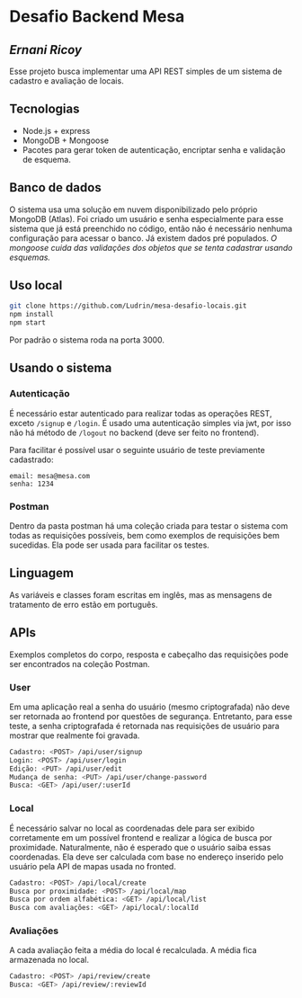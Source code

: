 # Desafio Backend Mesa
## _Ernani Ricoy_

Esse projeto busca implementar uma API REST simples de um sistema de cadastro e avaliação de locais.

## Tecnologias
- Node.js + express
- MongoDB + Mongoose
- Pacotes para gerar token de autenticação, encriptar senha e validação de esquema.

## Banco de dados
O sistema usa uma solução em nuvem disponibilizado pelo próprio MongoDB (Atlas). Foi criado um usuário e senha especialmente para esse sistema que já está preenchido no código, então não é necessário nenhuma configuração para acessar o banco. Já existem dados pré populados.
_O mongoose cuida das validações dos objetos que se tenta cadastrar usando esquemas._

## Uso local
```sh
git clone https://github.com/Ludrin/mesa-desafio-locais.git
npm install
npm start
```
Por padrão o sistema roda na porta 3000.

## Usando o sistema

### Autenticação

É necessário estar autenticado para realizar todas as operações REST, exceto `/signup` e `/login`. É usado uma autenticação simples via jwt, por isso não há método de `/logout` no backend (deve ser feito no frontend).

Para facilitar é possível usar o seguinte usuário de teste previamente cadastrado:
```
email: mesa@mesa.com
senha: 1234
```

### Postman
Dentro da pasta postman há uma coleção criada para testar o sistema com todas as requisições possíveis, bem como exemplos de requisições bem sucedidas. Ela pode ser usada para facilitar os testes.

## Linguagem
As variáveis e classes foram escritas em inglês, mas as mensagens de tratamento de erro estão em português.

## APIs
Exemplos completos do corpo, resposta e cabeçalho das requisições pode ser encontrados na coleção Postman.

### User
Em uma aplicação real a senha do usuário (mesmo criptografada) não deve ser retornada ao frontend por questões de segurança. Entretanto, para esse teste, a senha criptografada é retornada nas requisições de usuário para mostrar que realmente foi gravada.

```sh
Cadastro: <POST> /api/user/signup
Login: <POST> /api/user/login
Edição: <PUT> /api/user/edit
Mudança de senha: <PUT> /api/user/change-password
Busca: <GET> /api/user/:userId
```

### Local
É necessário salvar no local as coordenadas dele para ser exibido corretamente em um possível frontend e realizar a lógica de busca por proximidade. Naturalmente, não é esperado que o usuário saiba essas coordenadas. Ela deve ser calculada com base no endereço inserido pelo usuário pela API de mapas usada no fronted.

```sh
Cadastro: <POST> /api/local/create
Busca por proximidade: <POST> /api/local/map
Busca por ordem alfabética: <GET> /api/local/list
Busca com avaliações: <GET> /api/local/:localId
```

### Avaliações
A cada avaliação feita a média do local é recalculada. A média fica armazenada no local.

```sh
Cadastro: <POST> /api/review/create
Busca: <GET> /api/review/:reviewId
```
